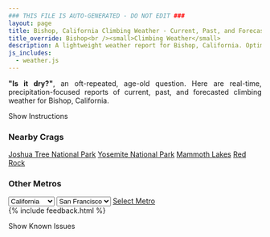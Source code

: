 ```yaml
---
### THIS FILE IS AUTO-GENERATED - DO NOT EDIT ###
layout: page
title: Bishop, California Climbing Weather - Current, Past, and Forecasted Report
title_override: Bishop<br /><small>Climbing Weather</small>
description: A lightweight weather report for Bishop, California. Optimized for slow internet connections.
js_includes:
  - weather.js
---
```


<section class="measure center lh-copy f5-ns f6 ph2 mv4" style="text-align: justify;">
<strong>"Is it dry?"</strong>, an oft-repeated, age-old question. Here are real-time,
precipitation-focused reports of current, past, and forecasted climbing weather for Bishop, California.
</section>

<p id="settings-toggle" class="mw5 b center tc hover-light-red black-70 pointer">Show Instructions</p>
<section id="settings" class="overflow-hidden" style="display:none;">
    <div class="mv2 ph2 center">
        <div class="fn f6 tc pv2">
            <p class="measure lh-copy center"><strong>Show/hide hourly forecasts</strong> by clicking the desired day.</p>
            <hr class="mw5 p0 mv2 o-60 b0 bt b--light-red light-red bg-light-red">
            <p class="measure lh-copy center"><strong>Current and Past conditions</strong> are measured by the nearest weather station. <strong>Forecast conditions</strong> are calculated and polled separately.</p>
            <hr class="mw5 p0 mv2 o-60 b0 bt b--light-red light-red bg-light-red">
            <p class="measure lh-copy center"><strong>Having issues?</strong> Try <a id="clear-cache" class="no-underline relative fancy-link light-red hover-light-red" href="#">clearing the local cache</a>.</p>
            <hr class="mw5 p0 mv2 o-60 b0 bt b--light-red light-red bg-light-red">
            <p class="measure lh-copy center">Weather data sourced from <a class="no-underline fancy-link relative light-red" target="_blank" href="https://www.weather.gov/documentation/services-web-api">weather.gov</a>.</p>
        </div>
    </div>
</section>
<section id="weather" data-crag="bishop-california" class="mv4-ns mv3 ph2 center"></section>
<section id="nearby" class="tc lh-copy">
  <h3>Nearby Crags</h3>
<a class="nowrap no-underline fancy-link relative light-red mh3" href="/crags/joshua-tree-national-park-california-weather.html">Joshua Tree National Park</a>
<a class="nowrap no-underline fancy-link relative light-red mh3" href="/crags/yosemite-national-park-california-weather.html">Yosemite National Park</a>
<a class="nowrap no-underline fancy-link relative light-red mh3" href="/crags/mammoth-lakes-california-weather.html">Mammoth Lakes</a>
<a class="nowrap no-underline fancy-link relative light-red mh3" href="/crags/red-rock-nevada-weather.html">Red Rock</a>
</section>
<section id="nearby" class="tc lh-copy">
  <h3>Other Metros</h3>
  <select class="ma1 bg-near-white pa2" id="stateSel">
    <option value="Texas">Texas</option>
    <option value="Washington">Washington</option>
    <option value="Colorado">Colorado</option>
    <option value="Tennessee">Tennessee</option>
    <option value="Utah">Utah</option>
    <option value="California" selected>California</option>
  </select>
  <select class="ma1 bg-near-white pa2" id="citySel">
    <option value="San Francisco" selected>San Francisco</option>
    <option value="Los Angeles">Los Angeles</option>
  </select>
  <a id="selectMetro" class="f6 link dim ph3 pv2 ma1 dib white bg-light-red" href="/crags/san-francisco-california-weather.html">Select Metro</a>
  <script>
    var states = [];
    states["Texas"] = "Austin"
    states["Washington"] = "Seattle"
    states["Colorado"] = "Denver"
    states["Tennessee"] = "Nashville"
    states["Utah"] = "Salt Lake City"
    states["California"] = "San Francisco|Los Angeles"
  </script>
</section>
{% include feedback.html %}
<p id="issues-toggle" class="mw5 b center tc hover-light-red black-70 pointer">Show Known Issues</p>
<section id="issues" class="overflow-hidden tc f6">
</section>

<script>
  var weekly_VEF_14_168 = {"updated":"2022-05-01T08:17:42+00:00","units":"us","forecastGenerator":"BaselineForecastGenerator","generatedAt":"2022-05-01T08:39:14+00:00","updateTime":"2022-05-01T08:17:42+00:00","validTimes":"2022-05-01T02:00:00+00:00/P8DT6H","elevation":{"unitCode":"wmoUnit:m","value":1296.0096},"periods":[{"number":1,"name":"Overnight","startTime":"2022-05-01T01:00:00-07:00","endTime":"2022-05-01T06:00:00-07:00","isDaytime":false,"temperature":42,"temperatureUnit":"F","temperatureTrend":"rising","windSpeed":"12 mph","windDirection":"WNW","icon":"https://api.weather.gov/icons/land/night/few?size=medium","shortForecast":"Mostly Clear","detailedForecast":"Mostly clear. Low around 42, with temperatures rising to around 48 overnight. West northwest wind around 12 mph."},{"number":2,"name":"Sunday","startTime":"2022-05-01T06:00:00-07:00","endTime":"2022-05-01T18:00:00-07:00","isDaytime":true,"temperature":73,"temperatureUnit":"F","temperatureTrend":null,"windSpeed":"13 to 22 mph","windDirection":"NW","icon":"https://api.weather.gov/icons/land/day/wind_few?size=medium","shortForecast":"Sunny","detailedForecast":"Sunny, with a high near 73. Northwest wind 13 to 22 mph, with gusts as high as 33 mph."},{"number":3,"name":"Sunday Night","startTime":"2022-05-01T18:00:00-07:00","endTime":"2022-05-02T06:00:00-07:00","isDaytime":false,"temperature":41,"temperatureUnit":"F","temperatureTrend":"rising","windSpeed":"5 to 20 mph","windDirection":"WNW","icon":"https://api.weather.gov/icons/land/night/few?size=medium","shortForecast":"Mostly Clear","detailedForecast":"Mostly clear. Low around 41, with temperatures rising to around 44 overnight. West northwest wind 5 to 20 mph, with gusts as high as 30 mph."},{"number":4,"name":"Monday","startTime":"2022-05-02T06:00:00-07:00","endTime":"2022-05-02T18:00:00-07:00","isDaytime":true,"temperature":82,"temperatureUnit":"F","temperatureTrend":null,"windSpeed":"6 to 24 mph","windDirection":"SW","icon":"https://api.weather.gov/icons/land/day/wind_few?size=medium","shortForecast":"Sunny then Patchy Blowing Dust","detailedForecast":"Patchy blowing dust after 5pm. Sunny, with a high near 82. Southwest wind 6 to 24 mph, with gusts as high as 33 mph."},{"number":5,"name":"Monday Night","startTime":"2022-05-02T18:00:00-07:00","endTime":"2022-05-03T06:00:00-07:00","isDaytime":false,"temperature":42,"temperatureUnit":"F","temperatureTrend":null,"windSpeed":"14 to 24 mph","windDirection":"WNW","icon":"https://api.weather.gov/icons/land/night/wind_few?size=medium","shortForecast":"Mostly Clear","detailedForecast":"Mostly clear, with a low around 42. West northwest wind 14 to 24 mph, with gusts as high as 32 mph."},{"number":6,"name":"Tuesday","startTime":"2022-05-03T06:00:00-07:00","endTime":"2022-05-03T18:00:00-07:00","isDaytime":true,"temperature":77,"temperatureUnit":"F","temperatureTrend":null,"windSpeed":"12 to 16 mph","windDirection":"NNW","icon":"https://api.weather.gov/icons/land/day/skc?size=medium","shortForecast":"Sunny","detailedForecast":"Sunny, with a high near 77."},{"number":7,"name":"Tuesday Night","startTime":"2022-05-03T18:00:00-07:00","endTime":"2022-05-04T06:00:00-07:00","isDaytime":false,"temperature":43,"temperatureUnit":"F","temperatureTrend":null,"windSpeed":"9 to 16 mph","windDirection":"NW","icon":"https://api.weather.gov/icons/land/night/skc?size=medium","shortForecast":"Clear","detailedForecast":"Clear, with a low around 43."},{"number":8,"name":"Wednesday","startTime":"2022-05-04T06:00:00-07:00","endTime":"2022-05-04T18:00:00-07:00","isDaytime":true,"temperature":84,"temperatureUnit":"F","temperatureTrend":null,"windSpeed":"7 to 10 mph","windDirection":"NE","icon":"https://api.weather.gov/icons/land/day/skc?size=medium","shortForecast":"Sunny","detailedForecast":"Sunny, with a high near 84."},{"number":9,"name":"Wednesday Night","startTime":"2022-05-04T18:00:00-07:00","endTime":"2022-05-05T06:00:00-07:00","isDaytime":false,"temperature":49,"temperatureUnit":"F","temperatureTrend":null,"windSpeed":"7 to 12 mph","windDirection":"SW","icon":"https://api.weather.gov/icons/land/night/skc?size=medium","shortForecast":"Clear","detailedForecast":"Clear, with a low around 49."},{"number":10,"name":"Thursday","startTime":"2022-05-05T06:00:00-07:00","endTime":"2022-05-05T18:00:00-07:00","isDaytime":true,"temperature":88,"temperatureUnit":"F","temperatureTrend":null,"windSpeed":"6 to 16 mph","windDirection":"SSW","icon":"https://api.weather.gov/icons/land/day/few?size=medium","shortForecast":"Sunny","detailedForecast":"Sunny, with a high near 88."},{"number":11,"name":"Thursday Night","startTime":"2022-05-05T18:00:00-07:00","endTime":"2022-05-06T06:00:00-07:00","isDaytime":false,"temperature":51,"temperatureUnit":"F","temperatureTrend":null,"windSpeed":"9 to 16 mph","windDirection":"W","icon":"https://api.weather.gov/icons/land/night/few?size=medium","shortForecast":"Mostly Clear","detailedForecast":"Mostly clear, with a low around 51."},{"number":12,"name":"Friday","startTime":"2022-05-06T06:00:00-07:00","endTime":"2022-05-06T18:00:00-07:00","isDaytime":true,"temperature":87,"temperatureUnit":"F","temperatureTrend":null,"windSpeed":"8 to 16 mph","windDirection":"WSW","icon":"https://api.weather.gov/icons/land/day/few?size=medium","shortForecast":"Sunny","detailedForecast":"Sunny, with a high near 87."},{"number":13,"name":"Friday Night","startTime":"2022-05-06T18:00:00-07:00","endTime":"2022-05-07T06:00:00-07:00","isDaytime":false,"temperature":50,"temperatureUnit":"F","temperatureTrend":null,"windSpeed":"13 to 16 mph","windDirection":"W","icon":"https://api.weather.gov/icons/land/night/few?size=medium","shortForecast":"Mostly Clear","detailedForecast":"Mostly clear, with a low around 50."},{"number":14,"name":"Saturday","startTime":"2022-05-07T06:00:00-07:00","endTime":"2022-05-07T18:00:00-07:00","isDaytime":true,"temperature":84,"temperatureUnit":"F","temperatureTrend":null,"windSpeed":"12 to 22 mph","windDirection":"WNW","icon":"https://api.weather.gov/icons/land/day/wind_few?size=medium","shortForecast":"Sunny","detailedForecast":"Sunny, with a high near 84."}]}
  var hourly_VEF_14_168 = {"correlationId":"6905b15f","title":"Unexpected Problem","type":"https://api.weather.gov/problems/UnexpectedProblem","status":500,"detail":"An unexpected problem has occurred.","instance":"https://api.weather.gov/requests/6905b15f"}
  var crags_config = [
  {
    "name": "Bishop",
    "note": "Sharp, skin tearing quartz monzonite.",
    "mountainProject": "https://www.mountainproject.com/area/106064825/bishop-area",
    "station": "KBIH",
    "office": "VEF/14,168",
    "coordinates": [
      -118.435,
      37.361
    ]
  }
]</script>
